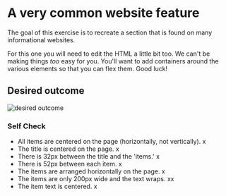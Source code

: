 # A very common website feature

The goal of this exercise is to recreate a section that is found on many informational websites.

For this one you will need to edit the HTML a little bit too. We can't be making things _too_ easy for you. You'll want to add containers around the various elements so that you can flex them. Good luck!

## Desired outcome

![desired outcome](./desired-outcome.png)

### Self Check

- All items are centered on the page (horizontally, not vertically). x
- The title is centered on the page. x
- There is 32px between the title and the 'items.' x
- There is 52px between each item. x
- The items are arranged horizontally on the page. x
- The items are only 200px wide and the text wraps. xx
- The item text is centered. x
